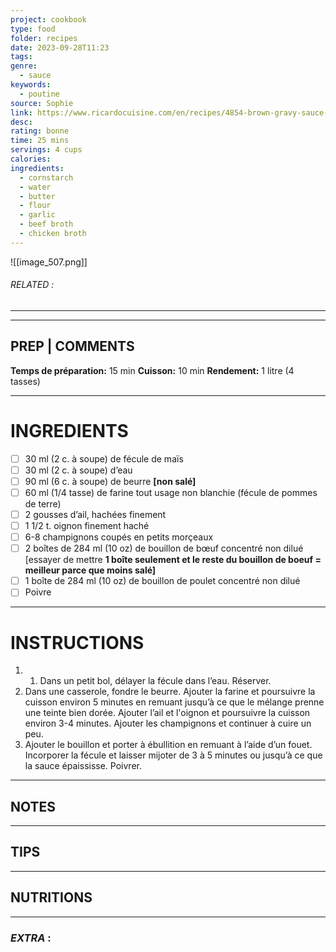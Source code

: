 ```yaml
---
project: cookbook
type: food
folder: recipes
date: 2023-09-28T11:23
tags: 
genre:
  - sauce
keywords:
  - poutine
source: Sophie
link: https://www.ricardocuisine.com/en/recipes/4854-brown-gravy-sauce-for-poutine-and-hot-chicken
desc: 
rating: bonne
time: 25 mins
servings: 4 cups
calories: 
ingredients:
  - cornstarch
  - water
  - butter
  - flour
  - garlic
  - beef broth
  - chicken broth
---
```


![[image_507.png]]
###### *RELATED* : 
---


---
## PREP | COMMENTS

**Temps de préparation:** 15 min
**Cuisson:** 10 min
**Rendement:** 1 litre (4 tasses)

---
# INGREDIENTS

- [ ] 30 ml (2 c. à soupe) de fécule de maïs
- [ ] 30 ml (2 c. à soupe) d’eau
- [ ] 90 ml (6 c. à soupe) de beurre **[non salé]**
- [ ] 60 ml (1/4 tasse) de farine tout usage non blanchie (fécule de pommes de terre)
- [ ] 2 gousses d’ail, hachées finement
- [ ] 1 1/2 t. oignon finement haché
- [ ] 6-8 champignons coupés en petits morçeaux
- [ ] 2 boîtes de 284 ml (10 oz) de bouillon de bœuf concentré non dilué [essayer de mettre **1 boîte seulement et le reste du bouillon de boeuf = meilleur parce que moins salé]**
- [ ] 1 boîte de 284 ml (10 oz) de bouillon de poulet concentré non dilué
- [ ] Poivre

---
# INSTRUCTIONS

1. 1. Dans un petit bol, délayer la fécule dans l’eau. Réserver.
2. Dans une casserole, fondre le beurre. Ajouter la farine et poursuivre la cuisson environ 5 minutes en remuant jusqu’à ce que le mélange prenne une teinte bien dorée. Ajouter l’ail et l'oignon et poursuivre la cuisson environ 3-4 minutes. Ajouter les champignons et continuer à cuire un peu. 
3. Ajouter le bouillon et porter à ébullition en remuant à l’aide d’un fouet. Incorporer la fécule et laisser mijoter de 3 à 5 minutes ou jusqu’à ce que la sauce épaississe. Poivrer.

---
## NOTES



---
## TIPS



---
## NUTRITIONS



---
### *EXTRA* :



